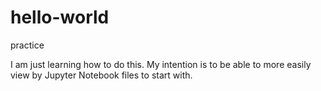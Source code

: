 # hello-world
practice


I am just learning how to do this.  My intention is to be able to more easily view by Jupyter Notebook files to start with.
